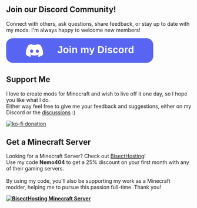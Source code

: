 ## Join our Discord Community!

Connect with others, ask questions, share feedback, or stay up to date with my mods.
I'm always happy to welcome new members!

[![Join my Discord](https://github.com/NemoNotFound/NemoNotFound/blob/master/resources/svg/join_discord_button.svg?raw=true)](https://discord.com/invite/yxs9dga)

## Support Me

I love to create mods for Minecraft and wish to live off it one day, so I hope you like what I do. <br>
Either way feel free to give me your feedback and suggestions, either on my Discord or the [discussions](https://github.com/NemoNotFound/NemosInventorySorting/discussions/) :)

[![ko-fi donation](https://ko-fi.com/img/githubbutton_sm.svg)](https://ko-fi.com/nemonotfound)

## Get a Minecraft Server

Looking for a Minecraft Server? Check out [BisectHosting](https://bisecthosting.com/Nemo404)! <br>
Use my code **Nemo404** to get a 25% discount on your first month with any of their gaming servers. <br><br>
By using my code, you'll also be supporting my work as a Minecraft modder, helping me to pursue this passion full-time. Thank you!

[**![BisectHosting Minecraft Server](https://www.bisecthosting.com/partners/custom-banners/e6d95b5e-b7fb-47eb-ad78-4dc6071a6171.png)**](https://bisecthosting.com/Nemo404)
